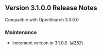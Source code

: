 ## Version 3.1.0.0 Release Notes

Compatible with OpenSearch 3.0.0.0

### Maintenance
* Increment version to 3.1.0.0. ([#357](https://github.com/opensearch-project/dashboards-notifications/pull/357))
